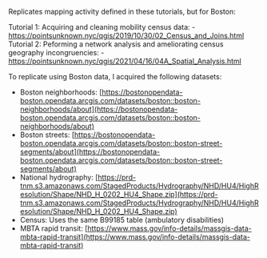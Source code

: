 Replicates mapping activity defined in these tutorials, but for Boston:

Tutorial 1: Acquiring and cleaning mobility census data:
    - https://pointsunknown.nyc/qgis/2019/10/30/02_Census_and_Joins.html
Tutorial 2: Peforming a network analysis and ameliorating census geography incongruencies:
    - https://pointsunknown.nyc/qgis/2021/04/16/04A_Spatial_Analysis.html

To replicate using Boston data, I acquired the following datasets:

- Boston neighborhoods: [https://bostonopendata-boston.opendata.arcgis.com/datasets/boston::boston-neighborhoods/about](https://bostonopendata-boston.opendata.arcgis.com/datasets/boston::boston-neighborhoods/about)
- Boston streets: [https://bostonopendata-boston.opendata.arcgis.com/datasets/boston::boston-street-segments/about](https://bostonopendata-boston.opendata.arcgis.com/datasets/boston::boston-street-segments/about)
- National hydrography: [https://prd-tnm.s3.amazonaws.com/StagedProducts/Hydrography/NHD/HU4/HighResolution/Shape/NHD_H_0202_HU4_Shape.zip](https://prd-tnm.s3.amazonaws.com/StagedProducts/Hydrography/NHD/HU4/HighResolution/Shape/NHD_H_0202_HU4_Shape.zip)
- Census: Uses the same B99185 table (ambulatory disabilities)
- MBTA rapid transit: [https://www.mass.gov/info-details/massgis-data-mbta-rapid-transit](https://www.mass.gov/info-details/massgis-data-mbta-rapid-transit)
